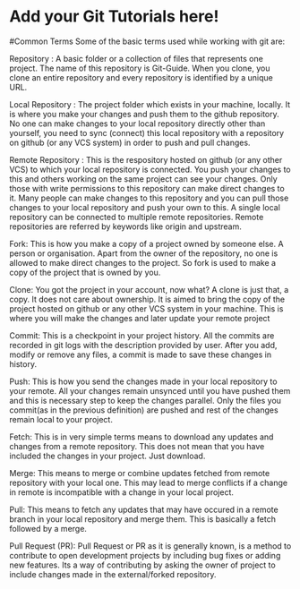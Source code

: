 # Add your Git Tutorials here!
#Common Terms Some of the basic terms used while working with git are:

Repository : A basic folder or a collection of files that represents one project. The name of this repository is Git-Guide. When you clone, you clone an entire repository and every repository is identified by a unique URL.

Local Repository : The project folder which exists in your machine, locally. It is where you make your changes and push them to the github repository. No one can make changes to your local repository directly other than yourself, you need to sync (connect) this local repository with a repository on github (or any VCS system) in order to push and pull changes.

Remote Repository : This is the respository hosted on github (or any other VCS) to which your local repository is connected. You push your changes to this and others working on the same project can see your changes. Only those with write permissions to this repository can make direct changes to it. Many people can make changes to this repository and you can pull those changes to your local repository and push your own to this. A single local repository can be connected to multiple remote repositories. Remote repositories are referred by keywords like origin and upstream.

Fork: This is how you make a copy of a project owned by someone else. A person or organisation. Apart from the owner of the repository, no one is allowed to make direct changes to the project. So fork is used to make a copy of the project that is owned by you.

Clone: You got the project in your account, now what? A clone is just that, a copy. It does not care about ownership. It is aimed to bring the copy of the project hosted on github or any other VCS system in your machine. This is where you will make the changes and later update your remote project

Commit: This is a checkpoint in your project history. All the commits are recorded in git logs with the description provided by user. After you add, modify or remove any files, a commit is made to save these changes in history.

Push: This is how you send the changes made in your local repository to your remote. All your changes remain unsynced until you have pushed them and this is necessary step to keep the changes parallel. Only the files you commit(as in the previous definition) are pushed and rest of the changes remain local to your project.

Fetch: This is in very simple terms means to download any updates and changes from a remote repository. This does not mean that you have included the changes in your project. Just download.

Merge: This means to merge or combine updates fetched from remote repository with your local one. This may lead to merge conflicts if a change in remote is incompatible with a change in your local project.

Pull: This means to fetch any updates that may have occured in a remote branch in your local repository and merge them. This is basically a fetch followed by a merge.

Pull Request (PR): Pull Request or PR as it is generally known, is a method to contribute to open development projects by including bug fixes or adding new features. Its a way of contributing by asking the owner of project to include changes made in the external/forked repository.
